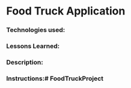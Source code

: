 # Food Truck Application


### Technologies used:

### Lessons Learned:

### Description:

### Instructions:# FoodTruckProject
